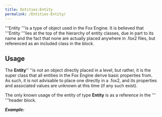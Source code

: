 ```yaml
---
title: Entities:Entity
permalink: /Entities-Entity/
---
```


'''Entity '''is a type of object used in the Fox Engine. It is believed
that '''Entity '''lies at the top of the hierarchy of entity classes,
due in part to its name and the fact that none are actually placed
anywhere in .fox2 files, but referenced as an included class in the
*<classes>* block.

## Usage

The **Entity**'' ''is not an object directly placed in a level, but
rather, it is the super class that all entities in the Fox Engine derive
basic properties from. As such, it is not advisable to place one
directly in a .fox2, and its properties and associated values are
unknown at this time (if any such exist).

The only known usage of the entity of type **Entity** is as a reference
in the '''<classes> '''header block.

***Example:** <classes>* *<class name="Entity" super="" version="2" />
</classes>*